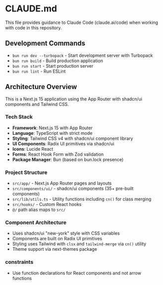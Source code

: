 # CLAUDE.md

This file provides guidance to Claude Code (claude.ai/code) when working with code in this repository.

## Development Commands

- `bun run dev --turbopack` - Start development server with Turbopack
- `bun run build` - Build production application
- `bun run start` - Start production server
- `bun run lint` - Run ESLint

## Architecture Overview

This is a Next.js 15 application using the App Router with shadcn/ui components and Tailwind CSS.

### Tech Stack

- **Framework**: Next.js 15 with App Router
- **Language**: TypeScript with strict mode
- **Styling**: Tailwind CSS v4 with shadcn/ui component library
- **UI Components**: Radix UI primitives via shadcn/ui
- **Icons**: Lucide React
- **Forms**: React Hook Form with Zod validation
- **Package Manager**: Bun (based on bun.lock presence)

### Project Structure

- `src/app/` - Next.js App Router pages and layouts
- `src/components/ui/` - shadcn/ui components (35+ pre-built components)
- `src/lib/utils.ts` - Utility functions including `cn()` for class merging
- `src/hooks/` - Custom React hooks
- `@/` path alias maps to `src/`

### Component Architecture

- Uses shadcn/ui "new-york" style with CSS variables
- Components are built on Radix UI primitives
- Styling uses Tailwind with `clsx` and `tailwind-merge` via `cn()` utility
- Theme support via next-themes package

### constraints

- Use function declarations for React components and not arrow functions
